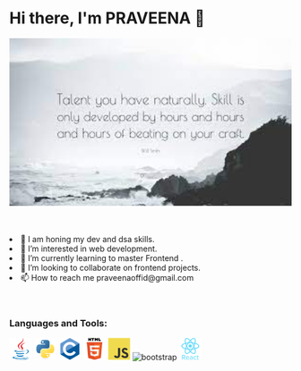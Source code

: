 <h1> Hi there, I'm PRAVEENA 👋 </h1>
<p align="center"><img src="./123.jpg" width="640" height="300" ></p>




<br>
<br>
<li> 👋 I am honing my dev and dsa skills.</li>
<li> 👀 I’m interested in web development.</li>
<li> 🌱 I’m currently learning to master Frontend .</li>
<li> 💞️ I’m looking to collaborate on frontend projects.</li>
<li> 📫 How to reach me praveenaoffid@gmail.com</li>


<br>

<br />

### Languages and Tools:
<p align="left"> 
<img src="https://raw.githubusercontent.com/devicons/devicon/master/icons/java/java-original.svg" alt="c" width="40" height="40"/>  
 <img src="https://raw.githubusercontent.com/devicons/devicon/master/icons/python/python-original.svg" alt="python" width="40" height="40"/>
 <img src="https://raw.githubusercontent.com/devicons/devicon/master/icons/c/c-original.svg" alt="c" width="40" height="40"/>  
 <img src="https://raw.githubusercontent.com/devicons/devicon/master/icons/html5/html5-original-wordmark.svg" alt="html5" width="40" height="40"/>
 <img src="https://raw.githubusercontent.com/devicons/devicon/master/icons/javascript/javascript-original.svg" alt="javascript" width="40" height="40"/>
 <img src="https://img.icons8.com/color/bootstrap.png" alt="bootstrap" width="40" height="40"/>
 <img src="https://raw.githubusercontent.com/devicons/devicon/master/icons/react/react-original-wordmark.svg" alt="react" width="40" height="40"/>
